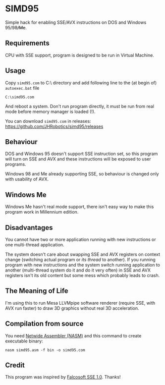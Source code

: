 # SIMD95
Simple hack for enabling SSE/AVX instructions on DOS and Windows 95/98~~/Me~~.

## Requirements
CPU with SSE support, program is designed to be run in Virtual Machine.

## Usage
Copy `simd95.com` to C:\ directory and add following line to the (at begin of) `autoexec.bat` file

```
C:\simd95.com
```

And reboot a system. Don't run program directly, it must be run from real mode before memory manager is loaded (!).

You can download `simd95.com` in releases: https://github.com/JHRobotics/simd95/releases

## Behaviour
DOS and Windows 95 doesn't support SSE instruction set, so this program will turn on SSE and AVX and these instructions will be exposed to user programs.

Windows 98 and Me already supporting SSE, so behaviour is changed only with usability of AVX.

## Windows Me
Windows Me hasn't real mode support, there isn't easy way to make this program work in Millennium edition.

## Disadvantages
You cannot have two or more application running with new instructions or one multi-thread application.

The system doesn't care about swapping SSE and AVX registers on context change (switching actual program or *its thread* to another). If you running program with new instructions and the system switch running application to another (multi-thread system do it and do it very often) in SSE and AVX registers isn't its old content but some mess which probably leads to crash.

## The Meaning of Life
I'm using this to run Mesa LLVMpipe software renderer (require SSE, with AVX run faster) to draw 3D graphics without real 3D acceleration.

## Compilation from source
You need [Netwide Assembler (NASM)](https://www.nasm.us/) and this command to create executable binary:
```
nasm simd95.asm -f bin -o simd95.com
```

## Credit
This program was inspired by [Falcosoft SSE 1.0](http://falcosoft.hu/dos_softwares.html#sse). Thanks!
